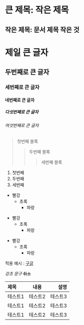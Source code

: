 큰 제목: 작은 제목
==================
작은 제목: 문서 제목 작은 것
--------------------------
#  제일 큰 글자
## 두번째로 큰 글자
### 세번째로 큰 글자
#### 네번째로 큰 글자
##### 다섯번째로 큰 글자
###### 여섯번째로 큰 글자

> 첫번째 블록
>> 두번째 블록
>>> 세번째 블록

1. 첫번째
2. 두번째
3. 세번째

* 빨강
    * 초록
        * 파랑

+ 빨강
    + 초록
        + 파랑

- 빨강
    - 초록
        - 파랑

적용 예시 : [구글](https://google.com)

*강조 문구*
~~취소~~

|제목|내용|설명|
|:------|:---:|---:|
|테스트1|테스트2|테스트3|
|테스트1|테스트2|테스트3|
|테스트1|테스트2|테스트3|